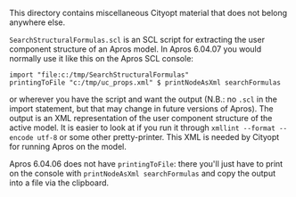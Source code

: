 This directory contains miscellaneous Cityopt material that does not belong
anywhere else.

`SearchStructuralFormulas.scl` is an SCL script for extracting the
user component structure of an Apros model.  In Apros 6.04.07 you
would normally use it like this on the Apros SCL console:

    import "file:c:/tmp/SearchStructuralFormulas"
    printingToFile "c:/tmp/uc_props.xml" $ printNodeAsXml searchFormulas

or wherever you have the script and want the output (N.B.: no `.scl`
in the import statement, but that may change in future versions of
Apros).  The output is an XML representation of the user component
structure of the active model.  It is easier to look at if you run it
through `xmllint --format --encode utf-8` or some other pretty-printer.
This XML is needed by Cityopt for running Apros on the model.

Apros 6.04.06 does not have `printingToFile`: there you'll just have to
print on the console with `printNodeAsXml searchFormulas` and copy the
output into a file via the clipboard.
